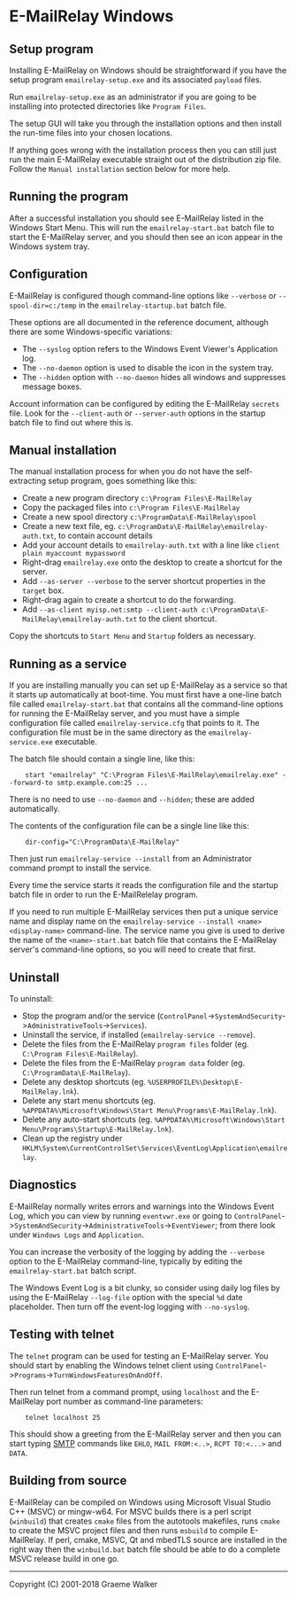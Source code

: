 E-MailRelay Windows
===================

Setup program
-------------
Installing E-MailRelay on Windows should be straightforward if you have the
setup program `emailrelay-setup.exe` and its associated `payload` files.

Run `emailrelay-setup.exe` as an administrator if you are going to be installing
into protected directories like `Program Files`.

The setup GUI will take you through the installation options and then install
the run-time files into your chosen locations.

If anything goes wrong with the installation process then you can still just
run the main E-MailRelay executable straight out of the distribution zip file.
Follow the `Manual installation` section below for more help.

Running the program
-------------------
After a successful installation you should see E-MailRelay listed in the Windows
Start Menu. This will run the `emailrelay-start.bat` batch file to start
the E-MailRelay server, and you should then see an icon appear in the Windows
system tray.

Configuration
-------------
E-MailRelay is configured though command-line options like `--verbose` or
`--spool-dir=c:/temp` in the `emailrelay-startup.bat` batch file.

These options are all documented in the reference document, although there are
some Windows-specific variations:

* The `--syslog` option refers to the Windows Event Viewer's Application log.
* The `--no-daemon` option is used to disable the icon in the system tray.
* The `--hidden` option with `--no-daemon` hides all windows and suppresses message boxes.

Account information can be configured by editing the E-MailRelay `secrets` file.
Look for the `--client-auth` or `--server-auth` options in the startup batch
file to find out where this is.

Manual installation
-------------------
The manual installation process for when you do not have the self-extracting
setup program, goes something like this:

* Create a new program directory `c:\Program Files\E-MailRelay`
* Copy the packaged files into `c:\Program Files\E-MailRelay`
* Create a new spool directory `c:\ProgramData\E-MailRelay\spool`
* Create a new text file, eg. `c:\ProgramData\E-MailRelay\emailrelay-auth.txt`, to contain account details
* Add your account details to `emailrelay-auth.txt` with a line like `client plain myaccount mypassword`
* Right-drag `emailrelay.exe` onto the desktop to create a shortcut for the server.
* Add `--as-server --verbose` to the server shortcut properties in the `target` box.
* Right-drag again to create a shortcut to do the forwarding.
* Add `--as-client myisp.net:smtp --client-auth c:\ProgramData\E-MailRelay\emailrelay-auth.txt` to the client shortcut.

Copy the shortcuts to `Start Menu` and `Startup` folders as necessary.

Running as a service
--------------------
If you are installing manually you can set up E-MailRelay as a service so that
it starts up automatically at boot-time. You must first have a one-line batch
file called `emailrelay-start.bat` that contains all the command-line options
for running the E-MailRelay server, and you must have a simple configuration
file called `emailrelay-service.cfg` that points to it. The configuration file
must be in the same directory as the `emailrelay-service.exe` executable.

The batch file should contain a single line, like this:

        start "emailrelay" "C:\Program Files\E-MailRelay\emailrelay.exe" --forward-to smtp.example.com:25 ...

There is no need to use `--no-daemon` and `--hidden`; these are added
automatically.

The contents of the configuration file can be a single line like this:

        dir-config="C:\ProgramData\E-MailRelay"

Then just run `emailrelay-service --install` from an Administrator command
prompt to install the service.

Every time the service starts it reads the configuration file and the startup
batch file in order to run the E-MailRelelay program.

If you need to run multiple E-MailRelay services then put a unique service
name and display name on the `emailrelay-service --install <name> <display-name>`
command-line. The service name you give is used to derive the name of the
`<name>-start.bat` batch file that contains the E-MailRelay server's
command-line options, so you will need to create that first.

Uninstall
---------
To uninstall:

* Stop the program and/or the service (`ControlPanel`->`SystemAndSecurity`->`AdministrativeTools`->`Services`).
* Uninstall the service, if installed (`emailrelay-service --remove`).
* Delete the files from the E-MailRelay `program files` folder (eg. `C:\Program Files\E-MailRelay`).
* Delete the files from the E-MailRelay `program data` folder (eg. `C:\ProgramData\E-MailRelay`).
* Delete any desktop shortcuts (eg. `%USERPROFILE%\Desktop\E-MailRelay.lnk`).
* Delete any start menu shortcuts (eg. `%APPDATA%\Microsoft\Windows\Start Menu\Programs\E-MailRelay.lnk`).
* Delete any auto-start shortcuts (eg. `%APPDATA%\Microsoft\Windows\Start Menu\Programs\Startup\E-MailRelay.lnk`).
* Clean up the registry under `HKLM\System\CurrentControlSet\Services\EventLog\Application\emailrelay`.

Diagnostics
-----------
E-MailRelay normally writes errors and warnings into the Windows Event Log,
which you can view by running `eventvwr.exe` or going to
`ControlPanel`->`SystemAndSecurity`->`AdministrativeTools`->`EventViewer`; from
there look under `Windows Logs` and `Application`.

You can increase the verbosity of the logging by adding the `--verbose` option
to the E-MailRelay command-line, typically by editing the `emailrelay-start.bat`
batch script.

The Windows Event Log is a bit clunky, so consider using daily log files by
using the E-MailRelay `--log-file` option with the special `%d` date
placeholder. Then turn off the event-log logging with `--no-syslog`.

Testing with telnet
-------------------
The `telnet` program can be used for testing an E-MailRelay server. You should
start by enabling the Windows telnet client using
`ControlPanel`->`Programs`->`TurnWindowsFeaturesOnAndOff`.

Then run telnet from a command prompt, using `localhost` and the E-MailRelay
port number as command-line parameters:

        telnet localhost 25

This should show a greeting from the E-MailRelay server and then you can
start typing [SMTP][] commands like `EHLO`, `MAIL FROM:<..>`, `RCPT TO:<...>`
and `DATA`.

Building from source
--------------------
E-MailRelay can be compiled on Windows using Microsoft Visual Studio C++ (MSVC)
or mingw-w64. For MSVC builds there is a perl script (`winbuild`) that creates
`cmake` files from the autotools makefiles, runs `cmake` to create the MSVC
project files and then runs `msbuild` to compile E-MailRelay. If perl, cmake,
MSVC, Qt and mbedTLS source are installed in the right way then the
`winbuild.bat` batch file should be able to do a complete MSVC release build
in one go.




[SMTP]: https://en.wikipedia.org/wiki/Simple_Mail_Transfer_Protocol

_____________________________________
Copyright (C) 2001-2018 Graeme Walker
